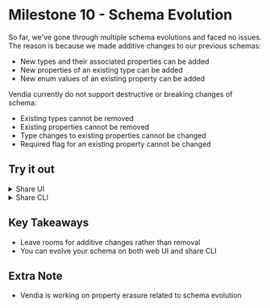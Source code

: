 # Milestone 10 - Schema Evolution

So far, we've gone through multiple schema evolutions and faced no issues.
The reason is because we made additive changes to our previous schemas:
* New types and their associated properties can be added
* New properties of an existing type can be added
* New enum values of an existing property can be added

Vendia currently do not support destructive or breaking changes of schema:
* Existing types cannot be removed
* Existing properties cannot be removed
* Type changes to existing properties cannot be changed
* Required flag for an existing property cannot be changed


## Try it out

<details> 
<summary> Share UI </summary>

1. Go to your Uni.

2. Go to Schema tab.

3. Click Evolve Schema on top right

4. Remove a property in your schema

5. Click Next

6. Click Evolve

You will see that such action is not allowed.

</details>

<details> 
<summary> Share CLI </summary>

Ensure you are logged in on your share CLI.

1. Modify your original schema.json file
2. Run
```
share uni evolve --uni <your-uni> --schema <your-schema-file>
```
3. You should get failure response from CLI

</details>


## Key Takeaways

* Leave rooms for additive changes rather than removal
* You can evolve your schema on both web UI and share CLI

## Extra Note
* Vendia is working on property erasure related to schema evolution